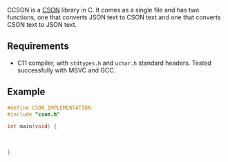 CCSON is a [CSON](http://noe.mearie.org/cson/) library in C. 
It comes as a single file and has two functions, one that 
converts JSON text to CSON text and one that converts CSON 
text to JSON text.

## Requirements
* C11 compiler, with `stdtypes.h` and `uchar.h` 
standard headers. Tested successfully with MSVC and GCC.

## Example

```c
#define CSON_IMPLEMENTATION
#include "cson.h"

int main(void) {
    
    
    
}
```